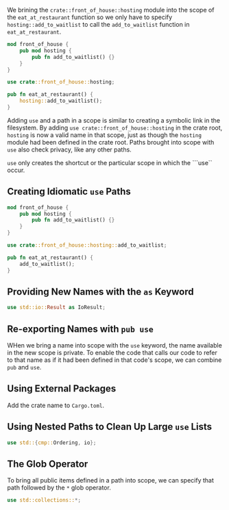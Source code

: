 We brining the ```crate::front_of_house::hosting``` module into the scope of the ```eat_at_restaurant``` function so we only have to specify ```hosting::add_to_waitlist``` to call the ```add_to_waitlist``` function in ```eat_at_restaurant```.

```rust
mod front_of_house {
    pub mod hosting {
        pub fn add_to_waitlist() {}
    }
}

use crate::front_of_house::hosting;

pub fn eat_at_restaurant() {
    hosting::add_to_waitlist();
}
```

Adding ```use``` and a path in a scope is similar to creating a symbolic link in the filesystem.
By adding ```use crate::front_of_house::hosting``` in the crate root, ```hosting``` is now a valid name in that scope, just as though the ```hosting``` module had been defined in the crate root.
Paths brought into scope with ```use``` also check privacy, like any other paths.

```use``` only creates the shortcut or the particular scope in which the ```use`` occur.

## Creating Idiomatic ```use``` Paths

```rust
mod front_of_house {
    pub mod hosting {
        pub fn add_to_waitlist() {}
    }
}

use crate::front_of_house::hosting::add_to_waitlist;

pub fn eat_at_restaurant() {
    add_to_waitlist();
}
```

## Providing New Names with the ```as``` Keyword

```rust
use std::io::Result as IoResult;
```

## Re-exporting Names with ```pub use```

WHen we bring a name into scope with the ```use``` keyword, the name available in the new scope is private.
To enable the code that calls our code to refer to that name as if it had been defined in that code's scope, we can combine ```pub``` and ```use```.

## Using External Packages

Add the crate name to ```Cargo.toml```.

## Using Nested Paths to Clean Up Large ```use``` Lists

```rust
use std::{cmp::Ordering, io};
```

## The Glob Operator

To bring all public items defined in a path into scope, we can specify that path followed by the ```*``` glob operator.

```rust
use std::collections::*;
```
